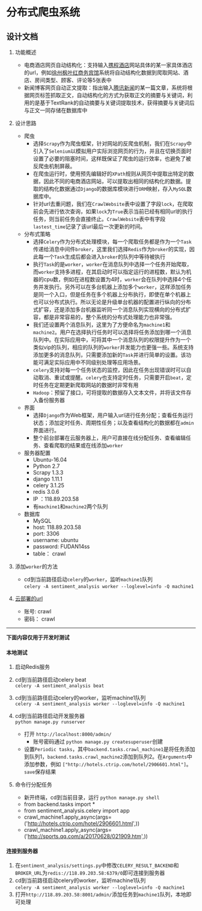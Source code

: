 # 分布式爬虫系统

## 设计文档

1. 功能概述
    - 电商酒店网页自动结构化：支持输入[携程酒店](http://hotels.ctrip.com)网站具体的某一家具体酒店的url，例如[徐州枫叶红商务宾馆](http://hotels.ctrip.com/hotel/2906601.html)系统将自动结构化数据到爬取网站、酒店、房间类型、顾客、评论等5张表中
    - 新闻博客网页自动正文提取：指出输入[腾讯新闻](http://news.qq.com/)的某一篇文章，系统将根据网页标签抓取正文，自动结构化的方式为获取正文的摘要与关键词，利用的是基于TextRank的自动摘要与关键词提取技术，获得摘要与关键词后与正文一同存储在数据库中
2. 设计思路
    - 爬虫
        - 选择`Scrapy`作为爬虫框架，针对网站的反爬虫机制，我们在`Scrapy`中引入了`Selenium`以模拟用户实际浏览网页的行为，并且在切换页面时设置了必要的阻塞时间，这样既保证了爬虫的运行效率，也避免了被反爬虫机制屏蔽。
        - 在爬虫运行时，使用预先编辑好的`XPath`规则从网页中提取出特定的数据，因此不同的电商酒店网站，可以提取出相同的结构化的数据。提取的结构化数据通过`Django`的数据库模块进行`ORM`映射，存入`MySQL`数据库中。
        - 针对url去重问题，我们在`CrawlWebsite`表中设置了字段`lock`，在爬取前会先进行依次查询，如果`lock`为`True`表示当前已经有相同url的执行任务，则当前任务会直接终止。`CrawlWebsite`表中有字段`lastest_time`记录了该url最后一次更新的时间。
    - 分布式策略
        - 选择`Celery`作为分布式处理模块，每一个爬取任务都是作为一个`Task`传递给消息中间件`broker`，这里我们选择`Redis`作为`broker`的实现，因此每一个`Task`生成后都会进入`broker`的队列中等待被执行
        - 执行`Task`的是`worker`，`worker`在消息队列中选择一个任务开始爬取，而`worker`支持多进程，在其启动时可以指定运行的进程数，默认为机器的cpu数，例如在进程数设置为4时，`worker`会在队列中选择4个任务并发执行。另外可以在多台机器上添加多个`worker`，这样添加任务是同一个入口，但是任务在多个机器上分布执行，即使在单个机器上也可以分布式执行。所以无论是升级单台机器的配置进行纵向的分布式扩容，还是添加多台机器监听同一个消息队列实现横向的分布式扩容，都是非常容易的，整个系统的分布式处理能力也非常强。
        - 我们还设置两个消息队列，这里为了方便命名为`machine1`和`machine2`。用户在选择执行任务时可以选择将任务添加到哪一个消息队列中。在实际应用中，可将其中一个消息队列的权限提升作为一个类似vip的队列，相应的队列的`worker`并发能力也更强一些。系统支持添加更多的消息队列，只需要添加新的`Task`并进行简单的设置。该功能可满足实际应用中不同级别处理等应用场景。
        - `celery`支持对每一个任务状态的监控，因此在任务出现错误时可以自动取消、重试或提醒。`celery`也支持定时任务，只需要开启`beat`，定时任务在定期更新爬取网站的数据时非常有用
        - `Hadoop`：预留了接口，可将提取的数据存入文本文件，并将该文件存入备份服务器
    - 界面
        - 选择`Django`作为Web框架，用户输入url进行任务分配；查看任务运行状态；添加定时任务、周期性任务；以及查看结构化的数据都在`admin`界面进行。
        - 整个前台部署在云服务器上，用户可直接在线分配任务、查看编辑任务、查看爬取的结果或在线添加`worker`
    - 服务器配置
        - Ubuntu-16.04
        - Python 2.7
        - Scrapy 1.3.3
        - django 1.11.1
        - celery 3.1.25
        - redis 3.0.6
        - IP ：118.89.203.58
        - 有`machine1`和`machine2`两个队列    
    - 数据库
        - MySQL
        - host: 118.89.203.58
        - port: 3306
        - username: ubuntu
        - password: FUDAN14ss
        - table： crawl

3. 添加`worker`的方法
    - cd到当前路径启动`celery`的`worker`，监听`machine1`队列   
    `celery -A sentiment_analysis worker --loglevel=info -Q machine1`

4. [云部署的url](http://118.89.203.58:8001/admin)
    - 账号: crawl
    - 密码： crawl

---

**下面内容仅用于开发时测试**

#### 本地测试

1. 启动Redis服务

2. cd到当前路径启动celery beat   
    ` celery -A sentiment_analysis beat `

3. cd到当前路径启动celery的worker，监听machine1队列   
    `celery -A sentiment_analysis worker --loglevel=info -Q machine1`

4. cd到当前路径启动开发服务器  
    ` python manage.py runserver `
    - 打开 ` http://localhost:8000/admin/ `
        - 账号密码通过  `python manage.py createsuperuser`创建
    - 设置`Periodic tasks`，其中`backend.tasks.crawl_machine1`是将任务添加到队列1，`backend.tasks.crawl_machine2`添加到队列2。在`Arguments`中添加参数，例如
    `["http://hotels.ctrip.com/hotel/2906601.html"]`。`save`保存结果


5. 命令行分配任务
    - 新开终端，cd到当前目录，运行 `python manage.py shell`
    - from backend.tasks import *
    - from sentiment_analysis.celery import app
    - crawl_machine1.apply_async(args=('http://hotels.ctrip.com/hotel/2906601.html',))
    - crawl_machine1.apply_async(args=('http://sports.qq.com/a/20170628/021909.htm',))

#### 连接到服务器

1. 在`sentiment_analysis/settings.py`中修改`CELERY_RESULT_BACKEND`和`BROKER_URL`为`redis://118.89.203.58:6379/0`即可连接到服务器
2. cd到当前路径启动celery的worker，监听machine1队列   
    `celery -A sentiment_analysis worker --loglevel=info -Q machine1`
3. 打开`http://118.89.203.58:8001/admin/`添加任务到`machine1`队列，本地即可处理

